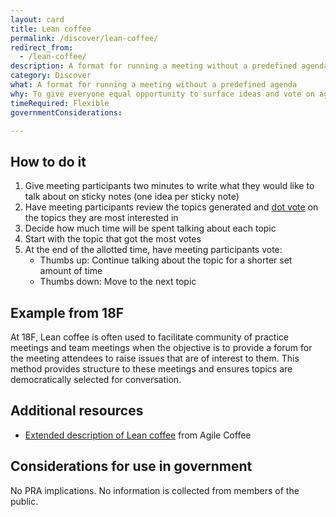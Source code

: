 ```yaml
---
layout: card
title: Lean coffee
permalink: /discover/lean-coffee/
redirect_from:
  - /lean-coffee/
description: A format for running a meeting without a predefined agenda
category: Discover
what: A format for running a meeting without a predefined agenda
why: To give everyone equal opportunity to surface ideas and vote on agenda topics,  allowing meeting attendees to be co-owners in the meeting agenda.
timeRequired: Flexible
governmentConsiderations:

---
```


## How to do it

1. Give meeting participants two minutes to write what they would like to talk about on sticky notes (one idea per sticky note)
1. Have meeting participants review the topics generated and [dot vote](https://methods.18f.gov/discover/dot-voting/) on the topics they are most interested in 
1. Decide how much time will be spent talking about each topic
1. Start with the topic that got the most votes
1. At the end of the allotted time, have meeting participants vote: 
    - Thumbs up: Continue talking about the topic for a shorter set amount of time
    - Thumbs down: Move to the next topic 

<section class="method--section method--section--18f-example" markdown="1" >

## Example from 18F  

At 18F, Lean coffee is often used to facilitate community of practice meetings and team meetings when the objective is to provide a forum for the meeting attendees to raise issues that are of interest to them. This method provides structure to these meetings and ensures topics are democratically selected for conversation.

</section>

<section class="method--section method--section--additional-resources" markdown="1" >

## Additional resources

- <a href="http://agilecoffee.com/leancoffee/" class="usa-link">Extended description of Lean coffee</a> from Agile Coffee

</section>

<section class="method--section method--section--government-considerations" markdown="1" >

## Considerations for use in government

No PRA implications. No information is collected from members of the public.

</section>
